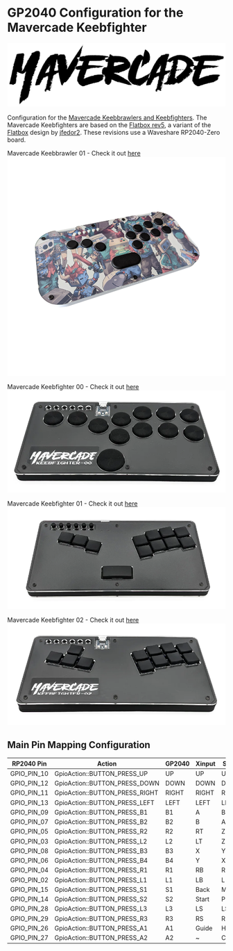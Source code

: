 # GP2040 Configuration for the Mavercade Keebfighter

![Mavercade logo](assets/Mavercade-logo.png)

Configuration for the [Mavercade Keebbrawlers and Keebfighters](https://mavercade.com/collections/mavercade-fightsticks).  The Mavercade Keebfighters are based on the [Flatbox rev5](https://github.com/jfedor2/flatbox/tree/master/hardware-rev5), a variant of the [Flatbox](https://github.com/jfedor2/flatbox) design by [jfedor2](https://github.com/jfedor2). These revisions use a Waveshare RP2040-Zero board.

Mavercade Keebbrawler 01 - Check it out [here](https://mavercade.com/products/mavercade-keebbrawler-01)
![Mavercade Keebbrawler 01](assets/Rev1_config_pic.png)

Mavercade Keebfighter 00 - Check it out [here](https://mavercade.com/products/mavercade-keebfighter-00)
![Mavercade Keebfighter 00](assets/keebfighter-00.png)

Mavercade Keebfighter 01 - Check it out [here](https://mavercade.com/products/mavercade-keebfighter-01)
![Mavercade Keebfighter 01](assets/keebfighter-01.png)

Mavercade Keebfighter 02 - Check it out [here](https://mavercade.com/products/mavercade-keebfighter-02)
![Mavercade Keebfighter 02](assets/keebfighter-02.png)

## Main Pin Mapping Configuration

| RP2040 Pin | Action                        | GP2040 | Xinput | Switch | PS3/4/5  | Dinput | Arcade |
|------------|-------------------------------|--------|--------|--------|----------|--------|--------|
| GPIO_PIN_10| GpioAction::BUTTON_PRESS_UP   | UP     | UP     | UP     | UP       | UP     | UP     |
| GPIO_PIN_12| GpioAction::BUTTON_PRESS_DOWN | DOWN   | DOWN   | DOWN   | DOWN     | DOWN   | DOWN   |
| GPIO_PIN_11| GpioAction::BUTTON_PRESS_RIGHT| RIGHT  | RIGHT  | RIGHT  | RIGHT    | RIGHT  | RIGHT  |
| GPIO_PIN_13| GpioAction::BUTTON_PRESS_LEFT | LEFT   | LEFT   | LEFT   | LEFT     | LEFT   | LEFT   |
| GPIO_PIN_09| GpioAction::BUTTON_PRESS_B1   | B1     | A      | B      | Cross    | 2      | K1     |
| GPIO_PIN_07| GpioAction::BUTTON_PRESS_B2   | B2     | B      | A      | Circle   | 3      | K2     |
| GPIO_PIN_05| GpioAction::BUTTON_PRESS_R2   | R2     | RT     | ZR     | R2       | 8      | K3     |
| GPIO_PIN_03| GpioAction::BUTTON_PRESS_L2   | L2     | LT     | ZL     | L2       | 7      | K4     |
| GPIO_PIN_08| GpioAction::BUTTON_PRESS_B3   | B3     | X      | Y      | Square   | 1      | P1     |
| GPIO_PIN_06| GpioAction::BUTTON_PRESS_B4   | B4     | Y      | X      | Triangle | 4      | P2     |
| GPIO_PIN_04| GpioAction::BUTTON_PRESS_R1   | R1     | RB     | R      | R1       | 6      | P3     |
| GPIO_PIN_02| GpioAction::BUTTON_PRESS_L1   | L1     | LB     | L      | L1       | 5      | P4     |
| GPIO_PIN_15| GpioAction::BUTTON_PRESS_S1   | S1     | Back   | Minus  | Select   | 9      | Coin   |
| GPIO_PIN_14| GpioAction::BUTTON_PRESS_S2   | S2     | Start  | Plus   | Start    | 10     | Start  |
| GPIO_PIN_28| GpioAction::BUTTON_PRESS_L3   | L3     | LS     | LS     | L3       | 11     | LS     |
| GPIO_PIN_29| GpioAction::BUTTON_PRESS_R3   | R3     | RS     | RS     | R3       | 12     | RS     |
| GPIO_PIN_26| GpioAction::BUTTON_PRESS_A1   | A1     | Guide  | Home   | PS       | 13     | ~      |
| GPIO_PIN_27| GpioAction::BUTTON_PRESS_A2   | A2     | ~      | Capture| ~        | 14     | ~      |